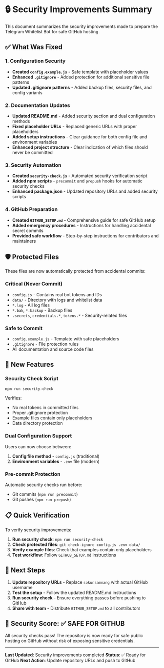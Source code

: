 # 🔒 Security Improvements Summary

This document summarizes the security improvements made to prepare the Telegram Whitelist Bot for safe GitHub hosting.

## ✅ What Was Fixed

### 1. Configuration Security

-   **Created `config.example.js`** - Safe template with placeholder values
-   **Enhanced `.gitignore`** - Added protection for additional sensitive file patterns
-   **Updated .gitignore patterns** - Added backup files, security files, and config variants

### 2. Documentation Updates

-   **Updated README.md** - Added security section and dual configuration methods
-   **Fixed placeholder URLs** - Replaced generic URLs with proper placeholders
-   **Added setup instructions** - Clear guidance for both config file and environment variables
-   **Enhanced project structure** - Clear indication of which files should never be committed

### 3. Security Automation

-   **Created `security-check.js`** - Automated security verification script
-   **Added npm scripts** - `precommit` and `prepush` hooks for automatic security checks
-   **Enhanced package.json** - Updated repository URLs and added security scripts

### 4. GitHub Preparation

-   **Created `GITHUB_SETUP.md`** - Comprehensive guide for safe GitHub setup
-   **Added emergency procedures** - Instructions for handling accidental secret commits
-   **Provided safe workflow** - Step-by-step instructions for contributors and maintainers

## 🛡️ Protected Files

These files are now automatically protected from accidental commits:

### Critical (Never Commit)

-   `config.js` - Contains real bot tokens and IDs
-   `data/` - Directory with logs and whitelist data
-   `*.log` - All log files
-   `*.bak`, `*.backup` - Backup files
-   `.secrets`, `credentials.*`, `tokens.*` - Security-related files

### Safe to Commit

-   `config.example.js` - Template with safe placeholders
-   `.gitignore` - File protection rules
-   All documentation and source code files

## 🔧 New Features

### Security Check Script

```bash
npm run security-check
```

Verifies:

-   No real tokens in committed files
-   Proper .gitignore protection
-   Example files contain only placeholders
-   Data directory protection

### Dual Configuration Support

Users can now choose between:

1. **Config file method** - `config.js` (traditional)
2. **Environment variables** - `.env` file (modern)

### Pre-commit Protection

Automatic security checks run before:

-   Git commits (`npm run precommit`)
-   Git pushes (`npm run prepush`)

## 📋 Quick Verification

To verify security improvements:

1. **Run security check**: `npm run security-check`
2. **Check protected files**: `git check-ignore config.js .env data/`
3. **Verify example files**: Check that examples contain only placeholders
4. **Test workflow**: Follow `GITHUB_SETUP.md` instructions

## 🚀 Next Steps

1. **Update repository URLs** - Replace `sokunsamnang` with actual GitHub username
2. **Test the setup** - Follow the updated README.md instructions
3. **Run security check** - Ensure everything passes before pushing to GitHub
4. **Share with team** - Distribute `GITHUB_SETUP.md` to all contributors

## 🎯 Security Score: ✅ SAFE FOR GITHUB

All security checks pass! The repository is now ready for safe public hosting on GitHub without risk of exposing sensitive credentials.

---

**Last Updated**: Security improvements completed
**Status**: ✅ Ready for GitHub
**Next Action**: Update repository URLs and push to GitHub
